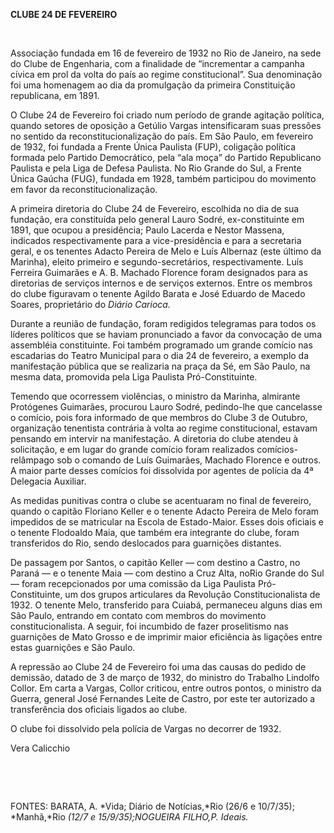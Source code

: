 **CLUBE 24 DE FEVEREIRO**

 

Associação fundada em 16 de fevereiro de 1932 no Rio de Janeiro, na sede
do Clube de Engenharia, com a finalidade de “incrementar a campanha
cívica em prol da volta do país ao regime constitucional”. Sua
denominação foi uma homenagem ao dia da promulgação da primeira
Constituição republicana, em 1891.

O Clube 24 de Fevereiro foi criado num período de grande agitação
política, quando setores de oposição a Getúlio Vargas intensificaram
suas pressões no sentido da reconstitucionalização do país. Em São
Paulo, em fevereiro de 1932, foi fundada a Frente Única Paulista (FUP),
coligação política formada pelo Partido Democrático, pela “ala moça” do
Partido Republicano Paulista e pela Liga de Defesa Paulista. No Rio
Grande do Sul, a Frente Única Gaúcha (FUG), fundada em 1928, também
participou do movimento em favor da reconstitucionalização.

A primeira diretoria do Clube 24 de Fevereiro, escolhida no dia de sua
fundação, era constituída pelo general Lauro Sodré, ex-constituinte em
1891, que ocupou a presidência; Paulo Lacerda e Nestor Massena,
indicados respectivamente para a vice-presidência e para a secretaria
geral, e os tenentes Adacto Pereira de Melo e Luís Albernaz (este último
da Marinha), eleito primeiro e segundo-secretários, respectivamente.
Luís Ferreira Guimarães e A. B. Machado Florence foram designados para
as diretorias de serviços internos e de serviços externos. Entre os
membros do clube figuravam o tenente Agildo Barata e José Eduardo de
Macedo Soares, proprietário do *Diário Carioca.*

Durante a reunião de fundação, foram redigidos telegramas para todos os
líderes políticos que se haviam pronunciado a favor da convocação de uma
assembléia constituinte. Foi também programado um grande comício nas
escadarias do Teatro Municipal para o dia 24 de fevereiro, a exemplo da
manifestação pública que se realizaria na praça da Sé, em São Paulo, na
mesma data, promovida pela Liga Paulista Pró-Constituinte.

Temendo que ocorressem violências, o ministro da Marinha, almirante
Protógenes Guimarães, procurou Lauro Sodré, pedindo-lhe que cancelasse o
comício, pois fora informado de que membros do Clube 3 de Outubro,
organização tenentista contrária à volta ao regime constitucional,
estavam pensando em intervir na manifestação. A diretoria do clube
atendeu à solicitação, e em lugar do grande comício foram realizados
comícios-relâmpago sob o comando de Luís Guimarães, Machado Florence e
outros. A maior parte desses comícios foi dissolvida por agentes de
polícia da 4ª Delegacia Auxiliar.

As medidas punitivas contra o clube se acentuaram no final de fevereiro,
quando o capitão Floriano Keller e o tenente Adacto Pereira de Melo
foram impedidos de se matricular na Escola de Estado-Maior. Esses dois
oficiais e o tenente Flodoaldo Maia, que também era integrante do clube,
foram transferidos do Rio, sendo deslocados para guarnições distantes.

De passagem por Santos, o capitão Keller — com destino a Castro, no
Paraná — e o tenente Maia — com destino a Cruz Alta, noRio Grande do Sul
— foram recepcionados por uma comissão da Liga Paulista
Pró-Constituinte, um dos grupos articulares da Revolução
Constitucionalista de 1932. O tenente Melo, transferido para Cuiabá,
permaneceu alguns dias em São Paulo, entrando em contato com membros do
movimento constitucionalista. A seguir, foi incumbido de fazer
proselitismo nas guarnições de Mato Grosso e de imprimir maior
eficiência às ligações entre estas guarnições e São Paulo.

A repressão ao Clube 24 de Fevereiro foi uma das causas do pedido de
demissão, datado de 3 de março de 1932, do ministro do Trabalho Lindolfo
Collor. Em carta a Vargas, Collor criticou, entre outros pontos, o
ministro da Guerra, general José Fernandes Leite de Castro, por este ter
autorizado a transferência dos oficiais ligados ao clube.

O clube foi dissolvido pela polícia de Vargas no decorrer de 1932.

Vera Calicchio

 

 

FONTES: BARATA, A. *Vida; Diário de Notícias,*Rio (26/6 e 10/7/35);
*Manhã,*Rio *(*12/7 e 15/9/35*);*NOGUEIRA FILHO*,*P*. Ideais.*

 
